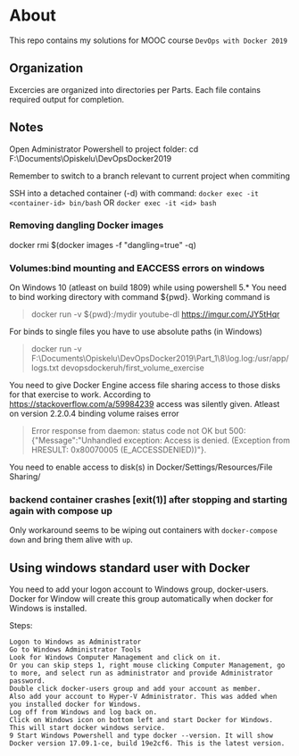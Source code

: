 # About
This repo contains my solutions for MOOC course
`DevOps with Docker 2019`

## Organization
Excercies are organized into directories per Parts.
Each file contains required output for completion.

## Notes
Open Administrator Powershell to project folder:
cd F:\Documents\Opiskelu\DevOpsDocker2019

Remember to switch to a branch relevant to current project when commiting

SSH into a detached container (-d) with command:
`docker exec -it <container-id> bin/bash` OR
`docker exec -it <id> bash`

### Removing dangling Docker images
docker rmi $(docker images -f "dangling=true" -q)

### Volumes:bind mounting and EACCESS errors on windows
On Windows 10 (atleast on build 1809) while using powershell 5.\*
You need to bind working directory with command ${pwd}. Working command is

> docker run -v ${pwd}:/mydir youtube-dl https://imgur.com/JY5tHqr

For binds to single files you have to use absolute paths (in Windows)

> docker run -v F:\Documents\Opiskelu\DevOpsDocker2019\Part\_1\8\log.log:/usr/app/logs.txt devopsdockeruh/first\_volume\_exercise

You need to give Docker Engine access file sharing access to those disks
for that exercise to work. According to https://stackoverflow.com/a/59984239
access was silently given. Atleast on version 2.2.0.4 binding volume raises error

> Error response from daemon: status code not OK but 500: {"Message":"Unhandled exception: Access is denied. (Exception from HRESULT: 0x80070005 (E_ACCESSDENIED))"}. 

You need to enable access to disk(s) in Docker/Settings/Resources/File Sharing/

### backend container crashes [exit(1)] after stopping and starting again with compose up
Only workaround seems to be wiping out containers with `docker-compose down` and bring them alive with `up`.

## Using windows standard user with Docker

You need to add your logon account to Windows group, docker-users. Docker for Window will create this group automatically when docker for Windows is installed.

Steps:

    Logon to Windows as Administrator
    Go to Windows Administrator Tools
    Look for Windows Computer Management and click on it.
    Or you can skip steps 1, right mouse clicking Computer Management, go to more, and select run as administrator and provide Administrator password.
    Double click docker-users group and add your account as member.
    Also add your account to Hyper-V Administrator. This was added when you installed docker for Windows.
    Log off from Windows and log back on.
    Click on Windows icon on bottom left and start Docker for Windows. This will start docker windows service.
    9 Start Windows Powershell and type docker --version. It will show Docker version 17.09.1-ce, build 19e2cf6. This is the latest version.

